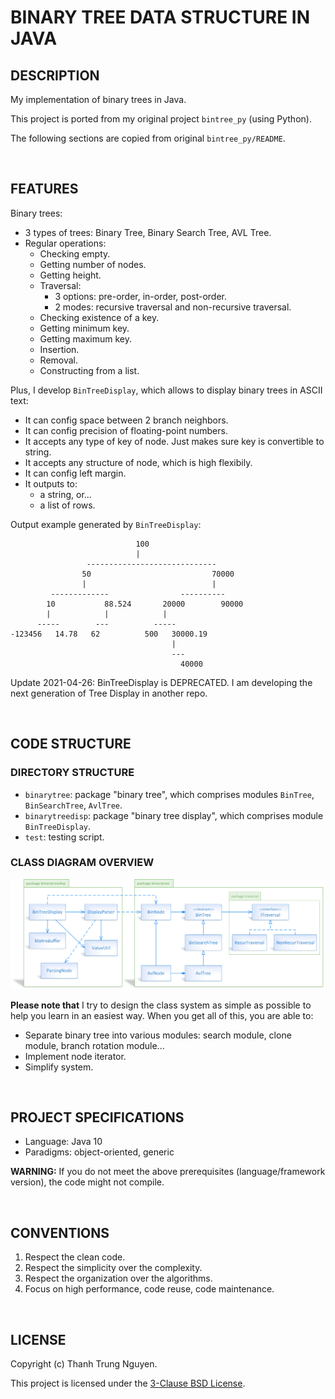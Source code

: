 # BINARY TREE DATA STRUCTURE IN JAVA

## DESCRIPTION

My implementation of binary trees in Java.

This project is ported from my original project ```bintree_py``` (using Python).

The following sections are copied from original ```bintree_py/README```.

&nbsp;

## FEATURES

Binary trees:

- 3 types of trees: Binary Tree, Binary Search Tree, AVL Tree.
- Regular operations:
  - Checking empty.
  - Getting number of nodes.
  - Getting height.
  - Traversal:
    - 3 options: pre-order, in-order, post-order.
    - 2 modes: recursive traversal and non-recursive traversal.
  - Checking existence of a key.
  - Getting minimum key.
  - Getting maximum key.
  - Insertion.
  - Removal.
  - Constructing from a list.

Plus, I develop ```BinTreeDisplay```, which allows to display binary trees in ASCII text:

- It can config space between 2 branch neighbors.
- It can config precision of floating-point numbers.
- It accepts any type of key of node. Just makes sure key is convertible to string.
- It accepts any structure of node, which is high flexibily.
- It can config left margin.
- It outputs to:
  - a string, or...
  - a list of rows.

Output example generated by ```BinTreeDisplay```:

```text
                            100
                            |
                 -----------------------------
                50                           70000
                |                            |
         -------------                ----------
        10           88.524       20000        90000
        |            |            |
      -----        ---          -----
-123456   14.78   62          500   30000.19
                                    |
                                    ---
                                      40000
```

Update 2021-04-26: BinTreeDisplay is DEPRECATED.
I am developing the next generation of Tree Display in another repo.

&nbsp;

## CODE STRUCTURE

### DIRECTORY STRUCTURE

- ```binarytree```: package "binary tree", which comprises modules ```BinTree```, ```BinSearchTree```, ```AvlTree```.
- ```binarytreedisp```: package "binary tree display", which comprises module ```BinTreeDisplay```.
- ```test```: testing script.

### CLASS DIAGRAM OVERVIEW

![Class diagram overvieww](../bintree_py/class-diagram-overview.png)

**Please note that** I try to design the class system as simple as possible to help you learn in an easiest way. When you get all of this, you are able to:

- Separate binary tree into various modules: search module, clone module, branch rotation module...
- Implement node iterator.
- Simplify system.

&nbsp;

## PROJECT SPECIFICATIONS

- Language: Java 10
- Paradigms: object-oriented, generic

**WARNING:** If you do not meet the above prerequisites (language/framework version), the code might not compile.

&nbsp;

## CONVENTIONS

1. Respect the clean code.
2. Respect the simplicity over the complexity.
3. Respect the organization over the algorithms.
4. Focus on high performance, code reuse, code maintenance.

&nbsp;

## LICENSE

Copyright (c) Thanh Trung Nguyen.

This project is licensed under the [3-Clause BSD License](LICENSE.txt).
